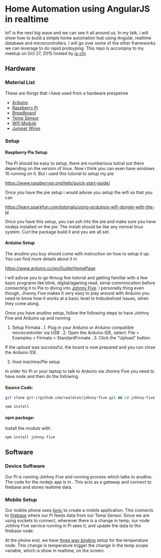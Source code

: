 # Home Automation using AngularJS in realtime 
 IoT is the next big wave and we can see it all around us. In my talk, i will show how to build a simple home automation hub using Angular, realtime database and microcontrollers. I will go over some of the other frameworks we can leverage to do rapid protoyping.
 This repo is accompny to my meetup on Oct 27, 2015 hosted by [js-chi](http://www.meetup.com/js-chi/events/225146363/)
## Hardware

### Material List
 These are things that i have used from a hardware prespetvie
* [Arduino](https://www.sparkfun.com/products/12757)
* [Raspberry Pi](https://www.sparkfun.com/products/12994)
* [Breadboard](https://www.sparkfun.com/products/12002)
* [Temp Sensor](https://www.sparkfun.com/products/10988)
* [Wifi Module](https://www.sparkfun.com/products/11713)
* [Jumper Wires](https://www.sparkfun.com/products/9194)

### Setup

#### Raspberry Pie Setup
The Pi should be easy to setup, there are numberious tutiral out there depending on the version of linux. Now i think you can even have windows 10 running on it. But i used this tutorial to setup my pie

https://www.raspberrypi.org/help/quick-start-guide/

Once you have the pie setup i would advise you setup the wifi so that you can 

https://learn.sparkfun.com/tutorials/using-pcduinos-wifi-dongle-with-the-pi

Once you have this setup, you can ssh into the pie and make sure you have nodejs installed on the pie. The install should be like any normal linux system. Curl the package build it and you are all set.

#### Arduino Setup

The arudino you buy should come with instruction on how to setup it up. You can find more details about it in 

https://www.arduino.cc/en/Guide/HomePage

I will adivse you to go throug few tutorial and getting famiilar with a few basic programs like blink, digital/aganlog read, serial comminication before connecting it to Pie to diving into [Johnny Five](http://johnny-five.io/). I personally thing even though, Jhonny Five makes it very easy to play around with Arduino you need to know how it works at a basic level to trobuleshoot issues, when they come along.

Once you have arudino setup, follow the following steps to have Johhny Five and Arduino up and running

1. Setup Firmata
..1. Plug in your Arduino or Arduino compatible microcontroller via USB
..2. Open the Arduino IDE, select: File > Examples > Firmata > StandardFirmata
..3. Click the "Upload" button.

If the upload was successful, the board is now prepared and you can close the Arduino IDE.

2. Host machine/Pie setup

In order for Pi or your laptop to talk to Arduino via Jhonny Five you need to have node and then do the following
#### Source Code:

``` bash
git clone git://github.com/rwaldron/johnny-five.git && cd johnny-five

npm install
```

#### npm package:

Install the module with:

```bash
npm install johnny-five
```
## Software
### Device Software
Our Pi is running Johhny Five and running process which talks to arudino. The code for the nodejs app is in . This acts as a gateway and connect to firebase and stores realtime data.

### Mobile Setup
Our mobile phone uses [Ionic](http://ionic.io) to create a mobile application. This connects to [firebase](http://firebase.com) where our Pi feeds data from our Temp Sensor. Since we are using sockets to connect, whenever there is a change in temp, our node Johhny Five service running in Pi sees it, and update the data to the firebase node. 

At the phone end, we have [three way binding](https://www.firebase.com/blog/2013-10-04-firebase-angular-data-binding.html) setup for the temperature node. This change in temperature trigger the change in the temp scope variable, which is show in realtime, on the screen.

